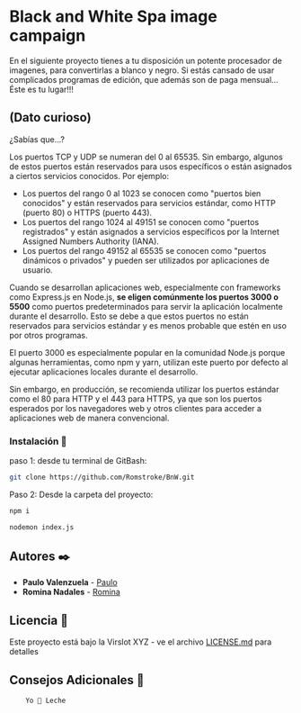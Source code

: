 # Black and White Spa image campaign
 En el siguiente proyecto tienes a tu disposición un potente procesador de imagenes, para convertirlas a blanco y negro. Si estás cansado de usar complicados programas de edición, que además son de paga mensual... Éste es tu lugar!!!

## (Dato curioso)

¿Sabías que...?

Los puertos TCP y UDP se numeran del 0 al 65535. Sin embargo, algunos de estos puertos están reservados para usos específicos o están asignados a ciertos servicios conocidos. Por ejemplo:

- Los puertos del rango 0 al 1023 se conocen como "puertos bien conocidos" y están reservados para servicios estándar, como HTTP (puerto 80) o HTTPS (puerto 443).
- Los puertos del rango 1024 al 49151 se conocen como "puertos registrados" y están asignados a servicios específicos por la Internet Assigned Numbers Authority (IANA).
- Los puertos del rango 49152 al 65535 se conocen como "puertos dinámicos o privados" y pueden ser utilizados por aplicaciones de usuario.

Cuando se desarrollan aplicaciones web, especialmente con frameworks como Express.js en Node.js, **se eligen comúnmente los puertos 3000 o 5500** como puertos predeterminados para servir la aplicación localmente durante el desarrollo. Esto se debe a que estos puertos no están reservados para servicios estándar y es menos probable que estén en uso por otros programas.

El puerto 3000 es especialmente popular en la comunidad Node.js porque algunas herramientas, como npm y yarn, utilizan este puerto por defecto al ejecutar aplicaciones locales durante el desarrollo.

Sin embargo, en producción, se recomienda utilizar los puertos estándar como el 80 para HTTP y el 443 para HTTPS, ya que son los puertos esperados por los navegadores web y otros clientes para acceder a aplicaciones web de manera convencional.


### Instalación 🔧

paso 1: desde tu terminal de GitBash:

```bash
git clone https://github.com/Romstroke/BnW.git
```
Paso 2: Desde la carpeta del proyecto:

```bash
npm i
```
```bash
nodemon index.js
```
## Autores ✒️

- **Paulo Valenzuela** - [Paulo](https://github.com/pnadales)
- **Romina Nadales** - [Romina](https://github.com/Romstroke)

## Licencia 📄

Este proyecto está bajo la Virslot XYZ - ve el archivo [LICENSE.md](LICENSE.md) para detalles


## Consejos Adicionales 📝

        Yo 🥛 Leche
